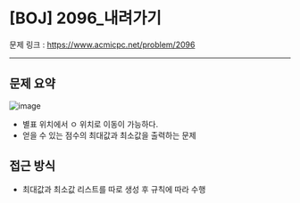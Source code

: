 # [BOJ] 2096_내려가기

문제 링크 : https://www.acmicpc.net/problem/2096

------------------
## 문제 요약
![image](https://user-images.githubusercontent.com/102509777/174495873-a71b8ecd-6ba3-41e3-b461-424c859de231.png)  
  - 별표 위치에서 ㅇ 위치로 이동이 가능하다.
  - 얻을 수 있는 점수의 최대값과 최소값을 출력하는 문제

## 접근 방식
  - 최대값과 최소값 리스트를 따로 생성 후 규칙에 따라 수행
